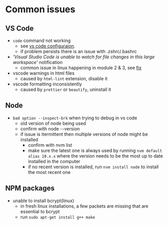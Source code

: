 #  Common issues

## VS Code
  - `code` command not working 
    - see [vs code configuraion](./module1.md).
    - if problem persists there is an issue with .zshrc/.bashrc
  - *'Visual Studio Code is unable to watch for file changes in this large workspace'* notification
    - common issue in linux happening in module 2 & 3, see [fix](https://code.visualstudio.com/docs/setup/linux#_visual-studio-code-is-unable-to-watch-for-file-changes-in-this-large-workspace-error-enospc)
  - vscode warnings in html files
    - caused by `html-lint` extension, disable it
  - vscode formatting inconsistently
    - caused by `prettier` or `beautify`, uninstall it 

## Node
  - `bad option --inspect-brk` when trying to debug in vs code
    - old version of node being used
    - confirm with node --version
    - if issue is itermittent then multiple versions of node might be installed
      - confirm with nvm list
      - make sure the latest one is always used by running `nvm default alias 10.x.x` where the version needs to be the most up to date installed in the computer
      - if no recent version is installed, run `nvm install node` to install the most recent one

## NPM packages

  - unable to install bcrypt(linux)
    - in fresh linux installations, a few packets are missing that are essential to bcrypt
    - run `sudo apt-get install g++ make`
